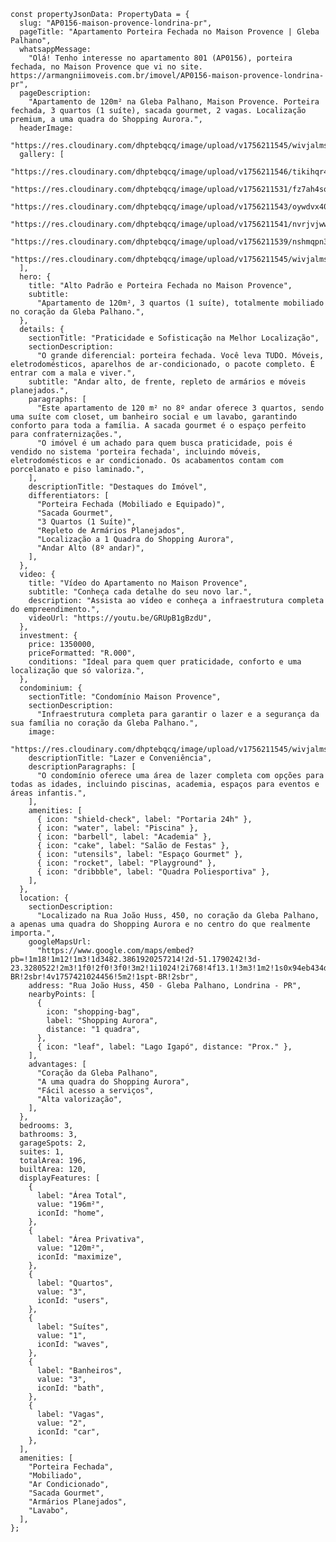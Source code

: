     const propertyJsonData: PropertyData = {
      slug: "AP0156-maison-provence-londrina-pr",
      pageTitle: "Apartamento Porteira Fechada no Maison Provence | Gleba Palhano",
      whatsappMessage:
        "Olá! Tenho interesse no apartamento 801 (AP0156), porteira fechada, no Maison Provence que vi no site. https://armangniimoveis.com.br/imovel/AP0156-maison-provence-londrina-pr",
      pageDescription:
        "Apartamento de 120m² na Gleba Palhano, Maison Provence. Porteira fechada, 3 quartos (1 suíte), sacada gourmet, 2 vagas. Localização premium, a uma quadra do Shopping Aurora.",
      headerImage:
        "https://res.cloudinary.com/dhptebqcq/image/upload/v1756211545/wivjalms9j40oklrghzp.jpg",
      gallery: [
        "https://res.cloudinary.com/dhptebqcq/image/upload/v1756211546/tikihqr4hgbtfo3bpeuz.jpg",
        "https://res.cloudinary.com/dhptebqcq/image/upload/v1756211531/fz7ah4soo4cbnqdajbff.jpg",
        "https://res.cloudinary.com/dhptebqcq/image/upload/v1756211543/oywdvx40ucv2b2dd2q8x.jpg",
        "https://res.cloudinary.com/dhptebqcq/image/upload/v1756211541/nvrjvjwwwvzhgzoajzxx.jpg",
        "https://res.cloudinary.com/dhptebqcq/image/upload/v1756211539/nshmqpn3u3zfljfjuiqx.jpg",
        "https://res.cloudinary.com/dhptebqcq/image/upload/v1756211545/wivjalms9j40oklrghzp.jpg",
      ],
      hero: {
        title: "Alto Padrão e Porteira Fechada no Maison Provence",
        subtitle:
          "Apartamento de 120m², 3 quartos (1 suíte), totalmente mobiliado no coração da Gleba Palhano.",
      },
      details: {
        sectionTitle: "Praticidade e Sofisticação na Melhor Localização",
        sectionDescription:
          "O grande diferencial: porteira fechada. Você leva TUDO. Móveis, eletrodomésticos, aparelhos de ar-condicionado, o pacote completo. É entrar com a mala e viver.",
        subtitle: "Andar alto, de frente, repleto de armários e móveis planejados.",
        paragraphs: [
          "Este apartamento de 120 m² no 8º andar oferece 3 quartos, sendo uma suíte com closet, um banheiro social e um lavabo, garantindo conforto para toda a família. A sacada gourmet é o espaço perfeito para confraternizações.",
          "O imóvel é um achado para quem busca praticidade, pois é vendido no sistema 'porteira fechada', incluindo móveis, eletrodomésticos e ar condicionado. Os acabamentos contam com porcelanato e piso laminado.",
        ],
        descriptionTitle: "Destaques do Imóvel",
        differentiators: [
          "Porteira Fechada (Mobiliado e Equipado)",
          "Sacada Gourmet",
          "3 Quartos (1 Suíte)",
          "Repleto de Armários Planejados",
          "Localização a 1 Quadra do Shopping Aurora",
          "Andar Alto (8º andar)",
        ],
      },
      video: {
        title: "Vídeo do Apartamento no Maison Provence",
        subtitle: "Conheça cada detalhe do seu novo lar.",
        description: "Assista ao vídeo e conheça a infraestrutura completa do empreendimento.",
        videoUrl: "https://youtu.be/GRUpB1gBzdU",
      },
      investment: {
        price: 1350000,
        priceFormatted: "R.000",
        conditions: "Ideal para quem quer praticidade, conforto e uma localização que só valoriza.",
      },
      condominium: {
        sectionTitle: "Condomínio Maison Provence",
        sectionDescription:
          "Infraestrutura completa para garantir o lazer e a segurança da sua família no coração da Gleba Palhano.",
        image:
          "https://res.cloudinary.com/dhptebqcq/image/upload/v1756211545/wivjalms9j40oklrghzp.jpg",
        descriptionTitle: "Lazer e Conveniência",
        descriptionParagraphs: [
          "O condomínio oferece uma área de lazer completa com opções para todas as idades, incluindo piscinas, academia, espaços para eventos e áreas infantis.",
        ],
        amenities: [
          { icon: "shield-check", label: "Portaria 24h" },
          { icon: "water", label: "Piscina" },
          { icon: "barbell", label: "Academia" },
          { icon: "cake", label: "Salão de Festas" },
          { icon: "utensils", label: "Espaço Gourmet" },
          { icon: "rocket", label: "Playground" },
          { icon: "dribbble", label: "Quadra Poliesportiva" },
        ],
      },
      location: {
        sectionDescription:
          "Localizado na Rua João Huss, 450, no coração da Gleba Palhano, a apenas uma quadra do Shopping Aurora e no centro do que realmente importa.",
        googleMapsUrl:
          "https://www.google.com/maps/embed?pb=!1m18!1m12!1m3!1d3482.3861920257214!2d-51.1790242!3d-23.3280522!2m3!1f0!2f0!3f0!3m2!1i1024!2i768!4f13.1!3m3!1m2!1s0x94eb434dae6b6db3%3A0x592315142f75edc0!2sCondom%C3%ADnio%20Edif%C3%ADcio%20Maison%20Provence!5e1!3m2!1spt-BR!2sbr!4v1757421024456!5m2!1spt-BR!2sbr",
        address: "Rua João Huss, 450 - Gleba Palhano, Londrina - PR",
        nearbyPoints: [
          {
            icon: "shopping-bag",
            label: "Shopping Aurora",
            distance: "1 quadra",
          },
          { icon: "leaf", label: "Lago Igapó", distance: "Prox." },
        ],
        advantages: [
          "Coração da Gleba Palhano",
          "A uma quadra do Shopping Aurora",
          "Fácil acesso a serviços",
          "Alta valorização",
        ],
      },
      bedrooms: 3,
      bathrooms: 3,
      garageSpots: 2,
      suites: 1,
      totalArea: 196,
      builtArea: 120,
      displayFeatures: [
        {
          label: "Área Total",
          value: "196m²",
          iconId: "home",
        },
        {
          label: "Área Privativa",
          value: "120m²",
          iconId: "maximize",
        },
        {
          label: "Quartos",
          value: "3",
          iconId: "users",
        },
        {
          label: "Suítes",
          value: "1",
          iconId: "waves",
        },
        {
          label: "Banheiros",
          value: "3",
          iconId: "bath",
        },
        {
          label: "Vagas",
          value: "2",
          iconId: "car",
        },
      ],
      amenities: [
        "Porteira Fechada",
        "Mobiliado",
        "Ar Condicionado",
        "Sacada Gourmet",
        "Armários Planejados",
        "Lavabo",
      ],
    };
